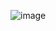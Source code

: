 ![image](https://github.com/drshahizan/software-engineering/assets/129271114/ca77acfe-c0e8-4db9-9ecf-eefc5352ef20)
